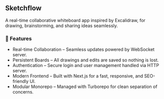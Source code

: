## Sketchflow
A real-time collaborative whiteboard app inspired by Excalidraw, for drawing, brainstorming, and sharing ideas seamlessly.

### 🚀 Features

+ Real-time Collaboration – Seamless updates powered by WebSocket server.
+ Persistent Boards – All drawings and edits are saved so nothing is lost.
+ Authentication – Secure login and user management handled via HTTP server.
+ Modern Frontend – Built with Next.js for a fast, responsive, and SEO-friendly UI.
+ Modular Monorepo – Managed with Turborepo for clean separation of concerns.


